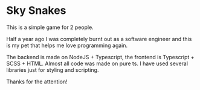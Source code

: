 # Sky Snakes

This is a simple game for 2 people.

Half a year ago I was completely burnt out as a software engineer and this is my pet that helps me love programming again.

The backend is made on NodeJS + Typescript, the frontend is Typescript + SCSS + HTML.
Almost all code was made on pure ts. I have used several libraries just for styling and scripting.

Thanks for the attention!
